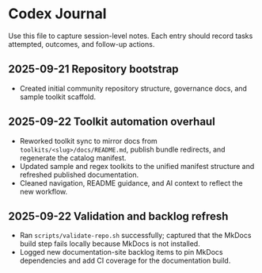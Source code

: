 # Codex Journal

Use this file to capture session-level notes. Each entry should record tasks attempted, outcomes, and follow-up actions.

## 2025-09-21 Repository bootstrap
- Created initial community repository structure, governance docs, and sample toolkit scaffold.

## 2025-09-22 Toolkit automation overhaul
- Reworked toolkit sync to mirror docs from `toolkits/<slug>/docs/README.md`, publish bundle redirects, and regenerate the catalog manifest.
- Updated sample and regex toolkits to the unified manifest structure and refreshed published documentation.
- Cleaned navigation, README guidance, and AI context to reflect the new workflow.

## 2025-09-22 Validation and backlog refresh
- Ran `scripts/validate-repo.sh` successfully; captured that the MkDocs build step fails locally because MkDocs is not installed.
- Logged new documentation-site backlog items to pin MkDocs dependencies and add CI coverage for the documentation build.
